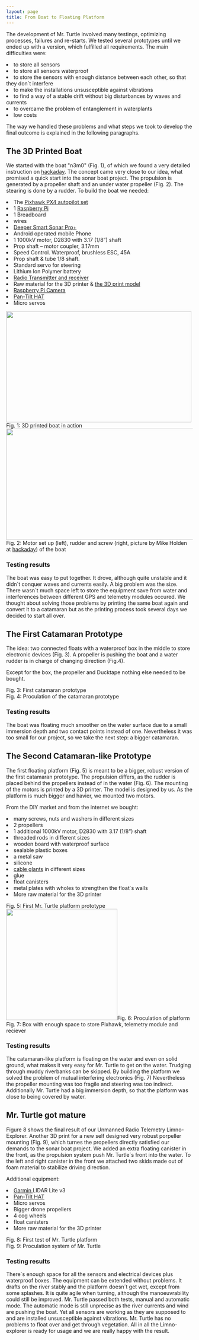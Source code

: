 ```yaml
---
layout: page
title: From Boat to Floating Platform
---
```


<p>The development of Mr. Turtle involved many testings, optimizing processes, failures and re-starts. We tested several prototypes until we ended up with a version, which fulfilled all requirements. The main difficulties were:</p>

<p><li>to store all sensors</li>
<li>to store all sensors waterproof</li>
<li>to store the sensors with enough distance between each other, so that they don´t interfere</li>
<li>to make the installations unsusceptible against vibrations</li>
<li>to find a way of a stable drift without big disturbances by waves and currents</li>
<li>to overcame the problem of entanglement in waterplants</li>
<li>low costs</li></p>

<p>The way we handled these problems and what steps we took to develop the final outcome is explained in the following paragraphs.</p>


<h2>The 3D Printed Boat</h2>

<p>We started with the boat "n3m0" (Fig. 1), of which we found a very detailed instruction on <a href="https://hackaday.io/project/25508-n3m0-the-autonomous-boat">hackaday</a>. The concept came very close to our idea, what promised a quick start into the sonar boat project. The propulsion is generated by a propeller shaft and an under water propeller (Fig. 2). The stearing is done by a rudder.
To build the boat we needed:</p>

<li>The <a href="{{ 'control.html' | absolute_url }}">Pixhawk PX4 autopilot set</a></li>
<li>1 <a href="{{ 'Overview.html' | absolute_url }}">Raspberry Pi</a></li>
<li>1 Breadboard</li>
<li>wires</li>
<li><a href="{{ 'sonarsensor.html' | absolute_url }}">Deeper Smart Sonar Pro+</a></li>
<li>Android operated mobile Phone</li>
<li>1 1000kV motor, D2830 with 3.17 (1/8”) shaft</li>
<li>Prop shaft – motor coupler, 3.17mm</li>
<li>Speed Control. Waterproof, brushless ESC, 45A</li>
<li>Prop shaft & tube 1/8 shaft.</li>
<li>Standard servo for steering</li>
<li>Lithium Ion Polymer battery</li>
<li><a href="{{ 'control.html' | absolute_url }}">Radio Transmitter and receiver</a></li>
<li>Raw material for the 3D printer & <a href="https://hackaday.io/project/25508-n3m0-the-autonomous-boat">the 3D print model</a></li>
<li><a href="{{ 'cam_engl.html' | absolute_url }}">Raspberry Pi Camera</a></li>
<li><a href="{{ 'cam_engl.html' | absolute_url }}">Pan-Tilt HAT</a></li>
<li>Micro servos</li>

<p>
<div class="box alt">
    <div class="row 50% uniform">
        <div class="4u"><span class="image fit"><img style="width: 500px; height: 300px;" src="assets/images/boat3D.jpg" alt="" />Fig. 1: 3D printed boat in action</span></div>
        <div class="4u"><span class="image fit"><img style="width: 700px; height: 300px;" src="assets/images/Drive1Nemo.png" alt="" />Fig. 2: Motor set up (left), rudder and screw (right, picture by Mike Holden at <a href="https://hackaday.io/project/25508-n3m0-the-autonomous-boat">hackaday</a>) of the boat</span></div>
    </div>
</div>
</p>

<h3>Testing results</h3>    

<p>The boat was easy to put together. It drove, although quite unstable and it didn´t conquer waves and currents easily. A big problem was the size. There wasn´t much space left to store the equipment save from water and interferences between different GPS and telemetry modules occured. 
We thought about solving those problems by printing the same boat again and convert it to a catamaran but as the printing process took several days we decided to start all over.</p>


<h2>The First Catamaran Prototype</h2>

<p>The idea: two connected floats with a waterproof box in the middle to store electronic devices (Fig. 3). A propeller is pushing the boat and a water rudder is in charge of changing direction (Fig.4).</p> <p> Except for the box, the propeller and Ducktape nothing else needed to be bought.</p>

<div class="box alt">
    <div class="row 50% uniform">
        <div class="4u"><span class="image fit"><img src="assets/images/Simon_katamaran.jpg" alt="" />Fig. 3: First catamaran prototype</span></div>
        <div class="4u"><span class="image fit"><img src="assets/images/DriveS.jpg" alt="" />Fig. 4: Proculation of the catamaran prototype</span></div>
    </div>
</div>

<h3>Testing results</h3>
<p> The boat was floating much smoother on the water surface due to a small immersion depth and two contact points instead of one. Nevertheless it was too small for our project, so we take the next step: a bigger catamaran.</p>

<h2>The Second Catamaran-like Prototype</h2>

<p>The first floating platform (Fig. 5) is meant to be a bigger, robust version of the first catamaran prototype. The propulsion differs, as the rudder is placed behind the propellers instead of in the water (Fig. 6). The mounting of the motors is printed by a 3D printer. The model is designed by us. As the platform is much bigger and havier, we mounted two motors.</p> 
<p>From the DIY market and from the internet we bought:</p>

<p><li>many screws, nuts and washers in different sizes</li>
<li>2 propellers</li>
<li>1 additional 1000kV motor, D2830 with 3.17 (1/8”) shaft</li>
<li>threaded rods in different sizes</li>
<li>wooden board with waterproof surface</li>
<li>sealable plastic boxes</li>
<li>a metal saw</li>
<li>silicone</li>
<li><a href="https://www.amazon.de/HSeaMall-Kabelverschraubung-Kabelsteckverbinder-Kabelverschraubungen-Kunststoffdr%C3%BCsen/dp/B0779BKYP3/ref=sr_1_1?ie=UTF8&qid=1550751466&sr=8-1&keywords=wasserdichte+kabeldurchfuehrung">cable glants</a> in different sizes</li>
<li>glue</li>
<li>float canisters</li>
<li>metal plates with wholes to strengthen the float´s walls</li>
<li>More raw material for the 3D printer</li></p>

<div class="box alt">
				<div class="row 50% uniform">
					<div class="4u"><span class="image fit"><img src="assets/images/turtle1.jpg" alt="" />Fig. 5: First Mr. Turtle platform prototype</span></div>
					<div class="4u"><span class="image fit"><img style="width: 300px; height: 300px;" src="assets/images/Drive23.jpg" alt="" />Fig. 6: Proculation of platform</span></div>
                    <div class="4u$"><span class="image fit"><img src="assets/images/telemetry_pix.jpg" alt="" />Fig. 7: Box with enough space to store Pixhawk, telemetry module and reciever</span></div>
                </div>
</div>

<h3>Testing results</h3>
<p>The catamaran-like platform is floating on the water and even on solid ground, what makes it very easy for Mr. Turtle to get on the water. Trudging through muddy riverbanks can be skipped. By building the platform we solved the problem of mutual interfering electronics (Fig. 7) Nevertheless the propeller mounting was too fragile and steering was too indirect. Additionally Mr. Turtle had a big immersion depth, so that the platform was close to being covered by water. </p>
    
<h2>Mr. Turtle got mature</h2>

Figure 8 shows the final result of our Unmanned Radio Telemetry Limno-Explorer. Another 3D print for a new self designed very robust porpeller mounting (Fig. 9), which turnes the propellers directly satisfied our demands to the sonar boat project. We added an extra floating canister in the front, as the propulsion system push Mr. Turtle´s front into the water. To the left and right canister in the front we attached two skids made out of foam material to stabilize driving direction. 

Additional equipment:

<p><li><a href="https://buy.garmin.com/de-DE/DE/p/557294">Garmin </a>LIDAR Lite v3</li>
<li><a href="{{ 'cam_engl.html' | absolute_url }}">Pan-Tilt HAT</a></li>
<li>Micro servos</li>
<li>Bigger drone propellers</li>
<li>4 cog wheels</li>
<li>float canisters</li>
<li>More raw material for the 3D printer</li></p>

<div class="box alt">
				<div class="row 50% uniform">
					<div class="4u"><span class="image fit"><img src="assets/images/turtle2.jpg" alt="" />Fig. 8: First test of Mr. Turtle platform</span></div>
					<div class="4u"><span class="image fit"><img src="assets/images/RotorAerial2.JPG" alt="" />Fig. 9: Proculation system of Mr. Turtle</span></div>
                </div>
</div>

<h3>Testing results</h3>
<p>There´s enough space for all the sensors and electrical devices plus waterproof boxes. The equipment can be extended without problems. It drafts on the river stably and the platform doesn´t get wet, except from some splashes. It is quite agile when turning, although the manoeuvrability could still be improved. 
Mr. Turtle passed both tests, manual and automatic mode. The automatic mode is still unprecise as the river currents and wind are pushing the boat. Yet all sensors are working as they are supposed to and are installed unsusceptible against vibrations. Mr. Turtle has no problems to float over and get through vegetation. All in all the Limno-explorer is ready for usage and we are really happy with the result.</p>
